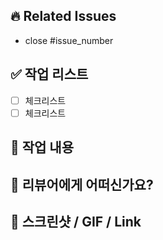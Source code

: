## 🔥 Related Issues

- close #issue_number

## ✅ 작업 리스트

- [ ] 체크리스트
- [ ] 체크리스트

## 🔧 작업 내용

## 📣 리뷰어에게 어떠신가요?

## 📸 스크린샷 / GIF / Link
